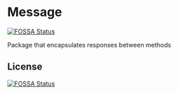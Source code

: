 # Message
[![FOSSA Status](https://app.fossa.com/api/projects/git%2Bgithub.com%2Fleo-oliveira-eng%2FMessage.svg?type=shield)](https://app.fossa.com/projects/git%2Bgithub.com%2Fleo-oliveira-eng%2FMessage?ref=badge_shield)

Package that encapsulates responses between methods


## License
[![FOSSA Status](https://app.fossa.com/api/projects/git%2Bgithub.com%2Fleo-oliveira-eng%2FMessage.svg?type=large)](https://app.fossa.com/projects/git%2Bgithub.com%2Fleo-oliveira-eng%2FMessage?ref=badge_large)